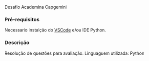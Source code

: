 Desafio Academina Capgemini

### Pré-requisitos

Necessario instalção do [VSCode](https://code.visualstudio.com/) e/ou IDE Python.

### Descrição

Resolução de questões para avaliação.
Linguaguem utilizada: Python

